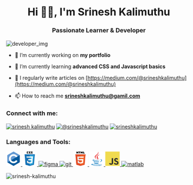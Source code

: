 <h1 align="center">Hi 👋🏻, I'm Srinesh Kalimuthu</h1>
<h3 align="center">Passionate Learner & Developer</h3>
<img src ="https://cdn.dribbble.com/users/2147021/screenshots/4704853/managertyping.gif" alt="developer_img" width=300 align="center">

- 🔭 I’m currently working on **my portfolio**

- 🌱 I’m currently learning **advanced CSS and Javascript basics**

- 📝 I regularly write articles on [https://medium.com/@srineshkalimuthu](https://medium.com/@srineshkalimuthu)

- 📫 How to reach me **[srineshkalimuthu@gamil.com](https://linktr.ee/srineshkalimuthu)**

<h3 align="left">Connect with me:</h3>
<p align="left">
<a href="https://linkedin.com/in/srinesh kalimuthu" target="blank"><img align="center" src="https://raw.githubusercontent.com/rahuldkjain/github-profile-readme-generator/master/src/images/icons/Social/linked-in-alt.svg" alt="srinesh kalimuthu" height="30" width="40" /></a>
<a href="https://medium.com/@srineshkalimuthu" target="blank"><img align="center" src="https://raw.githubusercontent.com/rahuldkjain/github-profile-readme-generator/master/src/images/icons/Social/medium.svg" alt="@srineshkalimuthu" height="30" width="40" /></a>
<a href="https://www.hackerrank.com/srineshkalimuthu" target="blank"><img align="center" src="https://raw.githubusercontent.com/rahuldkjain/github-profile-readme-generator/master/src/images/icons/Social/hackerrank.svg" alt="srineshkalimuthu" height="30" width="40" /></a>
</p>

<h3 align="left">Languages and Tools:</h3>
<p align="left"> <a href="https://www.cprogramming.com/" target="_blank" rel="noreferrer"> <img src="https://raw.githubusercontent.com/devicons/devicon/master/icons/c/c-original.svg" alt="c" width="40" height="40"/> </a> <a href="https://www.w3schools.com/css/" target="_blank" rel="noreferrer"> <img src="https://raw.githubusercontent.com/devicons/devicon/master/icons/css3/css3-original-wordmark.svg" alt="css3" width="40" height="40"/> </a> <a href="https://www.figma.com/" target="_blank" rel="noreferrer"> <img src="https://www.vectorlogo.zone/logos/figma/figma-icon.svg" alt="figma" width="40" height="40"/> </a> <a href="https://git-scm.com/" target="_blank" rel="noreferrer"> <img src="https://www.vectorlogo.zone/logos/git-scm/git-scm-icon.svg" alt="git" width="40" height="40"/> </a> <a href="https://www.w3.org/html/" target="_blank" rel="noreferrer"> <img src="https://raw.githubusercontent.com/devicons/devicon/master/icons/html5/html5-original-wordmark.svg" alt="html5" width="40" height="40"/> </a> <a href="https://www.java.com" target="_blank" rel="noreferrer"> <img src="https://raw.githubusercontent.com/devicons/devicon/master/icons/java/java-original.svg" alt="java" width="40" height="40"/> </a> <a href="https://developer.mozilla.org/en-US/docs/Web/JavaScript" target="_blank" rel="noreferrer"> <img src="https://raw.githubusercontent.com/devicons/devicon/master/icons/javascript/javascript-original.svg" alt="javascript" width="40" height="40"/> </a> <a href="https://www.mathworks.com/" target="_blank" rel="noreferrer"> <img src="https://upload.wikimedia.org/wikipedia/commons/2/21/Matlab_Logo.png" alt="matlab" width="40" height="40"/> </a> </p>

<p><img align="center" src="https://github-readme-streak-stats.herokuapp.com/?user=srinesh-kalimuthu&" alt="srinesh-kalimuthu" /></p>

